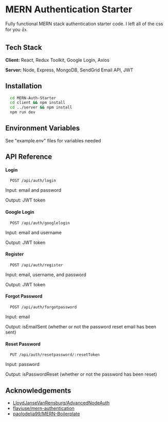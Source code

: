 
# MERN Authentication Starter

Fully functional MERN stack authentication starter code. I left all of the css for you 👍.


## Tech Stack

**Client:** React, Redux Toolkit, Google Login, Axios

**Server:** Node, Express, MongoDB, SendGrid Email API, JWT

  
## Installation 

```bash 
  cd MERN-Auth-Starter
  cd client && npm install
  cd ../server && npm install
  npm run dev
```
    
## Environment Variables

See "example.env" files for variables needed

  
## API Reference

#### Login
```http
  POST /api/auth/login
```
Input: email and password

Output: JWT token

#### Google Login
```http
  POST /api/auth/googlelogin
```
Input: email and username

Output: JWT token

#### Register
```http
  POST /api/auth/register
```
Input: email, username, and password

Output: JWT token

#### Forgot Password
```http
  POST /api/auth/forgotpassword
```
Input: email

Output: isEmailSent (whether or not the password reset email has been sent)

#### Reset Password
```http
  PUT /api/auth/resetpassword/:resetToken
```
Input: password

Output: isPasswordReset (whether or not the password has been reset)
  
## Acknowledgements

 - [LloydJanseVanRensburg/AdvancedNodeAuth](https://github.com/LloydJanseVanRensburg/AdvancedNodeAuth)
 - [flaviuse/mern-authentication](https://github.com/flaviuse/mern-authentication)
 - [paolodelia99/MERN-Boilerplate](https://github.com/paolodelia99/MERN-Boilerplate)
